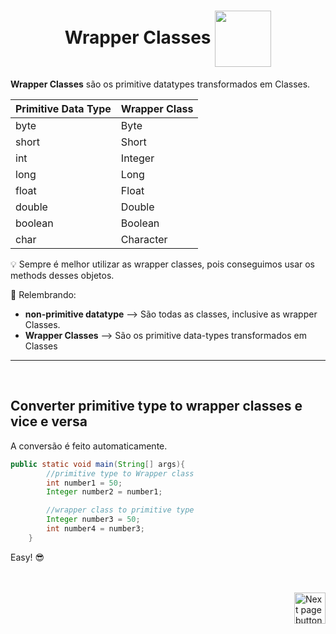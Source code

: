 <h1 align="center">
    Wrapper Classes
    <img src="https://cdn-icons-png.flaticon.com/512/2248/2248346.png" alt="" width="90px" align="center">
</h1>

**Wrapper Classes** são os primitive datatypes transformados em Classes.

| Primitive Data Type | Wrapper Class |
| :---                |           :---|
| byte                |	Byte          |
| short               |	Short         |
| int                 |	Integer       |
| long                |	Long          |
| float               |	Float         |
| double              |	Double        |
| boolean             |	Boolean       |
| char                |	Character     |


:bulb: Sempre é melhor utilizar as wrapper classes, pois conseguimos usar os methods desses objetos.

📖 Relembrando:

- **non-primitive datatype** --> São todas as classes, inclusive as wrapper Classes.
- **Wrapper Classes** --> São os primitive data-types transformados em Classes

<hr>
<br>

## Converter primitive type to wrapper classes e vice e versa

A conversão é feito automaticamente.

```java
public static void main(String[] args){
        //primitive type to Wrapper class
        int number1 = 50;
        Integer number2 = number1;

        //wrapper class to primitive type
        Integer number3 = 50;
        int number4 = number3;
    }
```

Easy! 😎

<br>
<br>

<!-- Next Page Button -->
<a href="https://github.com/lGabrielDev/02.java/blob/main/Estudo/5.operators/1.introduction.md">
    <img src="https://cdn-icons-png.flaticon.com/512/8175/8175884.png" alt="Next page button" width="50px" align="right">
</a>